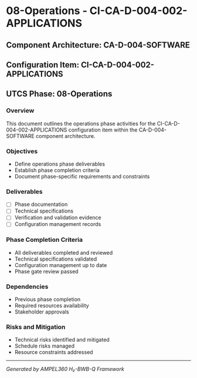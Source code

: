 # 08-Operations - CI-CA-D-004-002-APPLICATIONS

## Component Architecture: CA-D-004-SOFTWARE
## Configuration Item: CI-CA-D-004-002-APPLICATIONS
## UTCS Phase: 08-Operations

### Overview
This document outlines the operations phase activities for the CI-CA-D-004-002-APPLICATIONS configuration item within the CA-D-004-SOFTWARE component architecture.

### Objectives
- Define operations phase deliverables
- Establish phase completion criteria
- Document phase-specific requirements and constraints

### Deliverables
- [ ] Phase documentation
- [ ] Technical specifications
- [ ] Verification and validation evidence
- [ ] Configuration management records

### Phase Completion Criteria
- All deliverables completed and reviewed
- Technical specifications validated
- Configuration management up to date
- Phase gate review passed

### Dependencies
- Previous phase completion
- Required resources availability
- Stakeholder approvals

### Risks and Mitigation
- Technical risks identified and mitigated
- Schedule risks managed
- Resource constraints addressed

---
*Generated by AMPEL360 H₂-BWB-Q Framework*
